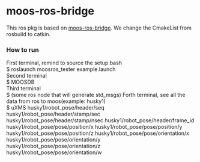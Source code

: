 # moos-ros-bridge
This ros pkg is based on [moos-ros-bridge](https://github.com/SyllogismRXS/moos-ros-bridge). We change the CmakeList from rosbuild to catkin.

### How to run

First terminal, remind to source the setup.bash </br>
$ roslaunch moosros_tester example.launch </br>
Second terminal</br>
$ MOOSDB </br>
Third terminal</br>
$ (some ros node that will generate std_msgs)
Forth terminal, see all the data from ros to moos(example: husky1) </br>
$ uXMS husky1/robot_pose/header/seq husky1/robot_pose/header/stamp/sec husky1/robot_pose/header/stamp/nsec husky1/robot_pose/header/frame_id husky1/robot_pose/pose/position/x husky1/robot_pose/pose/position/y husky1/robot_pose/pose/position/z husky1/robot_pose/pose/orientation/x husky1/robot_pose/pose/orientation/y husky1/robot_pose/pose/orientation/z husky1/robot_pose/pose/orientation/w  </br> 











